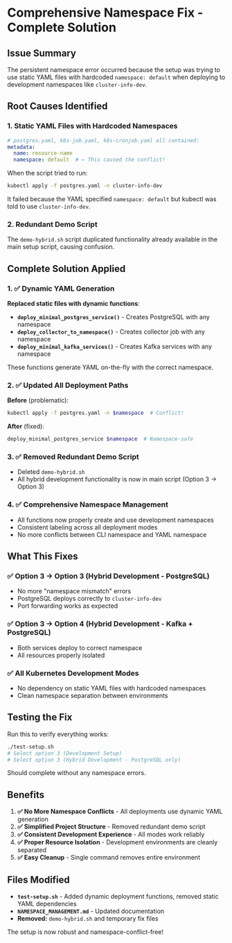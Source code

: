 # Comprehensive Namespace Fix - Complete Solution

## Issue Summary
The persistent namespace error occurred because the setup was trying to use static YAML files with hardcoded `namespace: default` when deploying to development namespaces like `cluster-info-dev`.

## Root Causes Identified

### 1. Static YAML Files with Hardcoded Namespaces
```yaml
# postgres.yaml, k8s-job.yaml, k8s-cronjob.yaml all contained:
metadata:
  name: resource-name
  namespace: default  # ← This caused the conflict!
```

When the script tried to run:
```bash
kubectl apply -f postgres.yaml -n cluster-info-dev
```

It failed because the YAML specified `namespace: default` but kubectl was told to use `cluster-info-dev`.

### 2. Redundant Demo Script
The `demo-hybrid.sh` script duplicated functionality already available in the main setup script, causing confusion.

## Complete Solution Applied

### 1. ✅ Dynamic YAML Generation
**Replaced static files with dynamic functions**:

- **`deploy_minimal_postgres_service()`** - Creates PostgreSQL with any namespace
- **`deploy_collector_to_namespace()`** - Creates collector job with any namespace  
- **`deploy_minimal_kafka_services()`** - Creates Kafka services with any namespace

These functions generate YAML on-the-fly with the correct namespace.

### 2. ✅ Updated All Deployment Paths
**Before** (problematic):
```bash
kubectl apply -f postgres.yaml -n $namespace  # Conflict!
```

**After** (fixed):
```bash
deploy_minimal_postgres_service $namespace  # Namespace-safe
```

### 3. ✅ Removed Redundant Demo Script
- Deleted `demo-hybrid.sh` 
- All hybrid development functionality is now in main script (Option 3 → Option 3)

### 4. ✅ Comprehensive Namespace Management
- All functions now properly create and use development namespaces
- Consistent labeling across all deployment modes
- No more conflicts between CLI namespace and YAML namespace

## What This Fixes

### ✅ Option 3 → Option 3 (Hybrid Development - PostgreSQL)
- No more "namespace mismatch" errors
- PostgreSQL deploys correctly to `cluster-info-dev`
- Port forwarding works as expected

### ✅ Option 3 → Option 4 (Hybrid Development - Kafka + PostgreSQL)  
- Both services deploy to correct namespace
- All resources properly isolated

### ✅ All Kubernetes Development Modes
- No dependency on static YAML files with hardcoded namespaces
- Clean namespace separation between environments

## Testing the Fix

Run this to verify everything works:
```bash
./test-setup.sh
# Select option 3 (Development Setup)
# Select option 3 (Hybrid Development - PostgreSQL only)
```

Should complete without any namespace errors.

## Benefits

1. **✅ No More Namespace Conflicts** - All deployments use dynamic YAML generation
2. **✅ Simplified Project Structure** - Removed redundant demo script
3. **✅ Consistent Development Experience** - All modes work reliably
4. **✅ Proper Resource Isolation** - Development environments are cleanly separated
5. **✅ Easy Cleanup** - Single command removes entire environment

## Files Modified

- **`test-setup.sh`** - Added dynamic deployment functions, removed static YAML dependencies
- **`NAMESPACE_MANAGEMENT.md`** - Updated documentation
- **Removed:** `demo-hybrid.sh` and temporary fix files

The setup is now robust and namespace-conflict-free!
